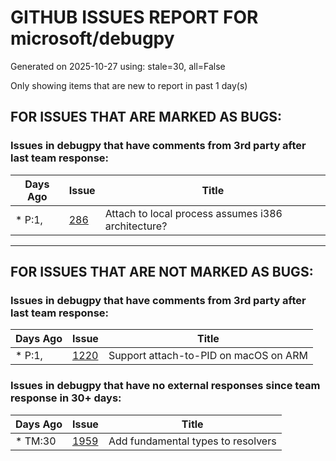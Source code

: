 
# GITHUB ISSUES REPORT FOR microsoft/debugpy


Generated on 2025-10-27 using: stale=30, all=False


Only showing items that are new to report in past 1 day(s)


## FOR ISSUES THAT ARE MARKED AS BUGS:


### Issues in debugpy that have comments from 3rd party after last team response:

| Days Ago | Issue | Title |
| --- | --- | --- |
 | \* P:1,  |[286](https://github.com/microsoft/debugpy/issues/286 "Attach to local process assumes i386 architecture? ")  |Attach to local process assumes i386 architecture?  |

---

## FOR ISSUES THAT ARE NOT MARKED AS BUGS:


### Issues in debugpy that have comments from 3rd party after last team response:

| Days Ago | Issue | Title |
| --- | --- | --- |
 | \* P:1,  |[1220](https://github.com/microsoft/debugpy/issues/1220 "Support attach-to-PID on macOS on ARM")  |Support attach-to-PID on macOS on ARM |

### Issues in debugpy that have no external responses since team response in 30+ days:

| Days Ago | Issue | Title |
| --- | --- | --- |
 | \* TM:30  |[1959](https://github.com/microsoft/debugpy/issues/1959 "Add fundamental types to resolvers")  |Add fundamental types to resolvers |




















